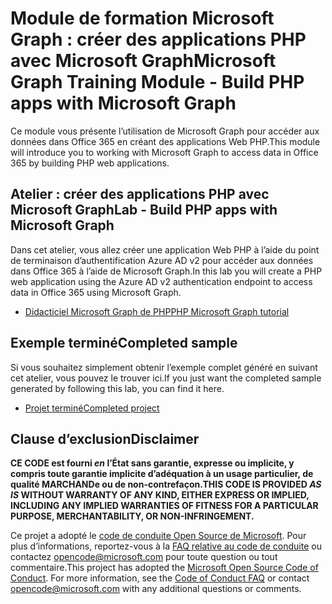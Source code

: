 # <a name="microsoft-graph-training-module---build-php-apps-with-microsoft-graph"></a><span data-ttu-id="3b0c6-101">Module de formation Microsoft Graph : créer des applications PHP avec Microsoft Graph</span><span class="sxs-lookup"><span data-stu-id="3b0c6-101">Microsoft Graph Training Module - Build PHP apps with Microsoft Graph</span></span>

<span data-ttu-id="3b0c6-102">Ce module vous présente l’utilisation de Microsoft Graph pour accéder aux données dans Office 365 en créant des applications Web PHP.</span><span class="sxs-lookup"><span data-stu-id="3b0c6-102">This module will introduce you to working with Microsoft Graph to access data in Office 365 by building PHP web applications.</span></span>

## <a name="lab---build-php-apps-with-microsoft-graph"></a><span data-ttu-id="3b0c6-103">Atelier : créer des applications PHP avec Microsoft Graph</span><span class="sxs-lookup"><span data-stu-id="3b0c6-103">Lab - Build PHP apps with Microsoft Graph</span></span>

<span data-ttu-id="3b0c6-104">Dans cet atelier, vous allez créer une application Web PHP à l’aide du point de terminaison d’authentification Azure AD v2 pour accéder aux données dans Office 365 à l’aide de Microsoft Graph.</span><span class="sxs-lookup"><span data-stu-id="3b0c6-104">In this lab you will create a PHP web application using the Azure AD v2 authentication endpoint to access data in Office 365 using Microsoft Graph.</span></span>

- [<span data-ttu-id="3b0c6-105">Didacticiel Microsoft Graph de PHP</span><span class="sxs-lookup"><span data-stu-id="3b0c6-105">PHP Microsoft Graph tutorial</span></span>](https://docs.microsoft.com/graph/training/php-tutorial)

## <a name="completed-sample"></a><span data-ttu-id="3b0c6-106">Exemple terminé</span><span class="sxs-lookup"><span data-stu-id="3b0c6-106">Completed sample</span></span>

<span data-ttu-id="3b0c6-107">Si vous souhaitez simplement obtenir l’exemple complet généré en suivant cet atelier, vous pouvez le trouver ici.</span><span class="sxs-lookup"><span data-stu-id="3b0c6-107">If you just want the completed sample generated by following this lab, you can find it here.</span></span>

- [<span data-ttu-id="3b0c6-108">Projet terminé</span><span class="sxs-lookup"><span data-stu-id="3b0c6-108">Completed project</span></span>](demo)

## <a name="disclaimer"></a><span data-ttu-id="3b0c6-109">Clause d’exclusion</span><span class="sxs-lookup"><span data-stu-id="3b0c6-109">Disclaimer</span></span>

<span data-ttu-id="3b0c6-110">**CE CODE est fourni *en* l’État sans garantie, expresse ou implicite, y compris toute garantie implicite d’adéquation à un usage particulier, de qualité MARCHANDe ou de non-contrefaçon.**</span><span class="sxs-lookup"><span data-stu-id="3b0c6-110">**THIS CODE IS PROVIDED *AS IS* WITHOUT WARRANTY OF ANY KIND, EITHER EXPRESS OR IMPLIED, INCLUDING ANY IMPLIED WARRANTIES OF FITNESS FOR A PARTICULAR PURPOSE, MERCHANTABILITY, OR NON-INFRINGEMENT.**</span></span>

<span data-ttu-id="3b0c6-p101">Ce projet a adopté le [code de conduite Open Source de Microsoft](https://opensource.microsoft.com/codeofconduct/). Pour plus d’informations, reportez-vous à la [FAQ relative au code de conduite](https://opensource.microsoft.com/codeofconduct/faq/) ou contactez [opencode@microsoft.com](mailto:opencode@microsoft.com) pour toute question ou tout commentaire.</span><span class="sxs-lookup"><span data-stu-id="3b0c6-p101">This project has adopted the [Microsoft Open Source Code of Conduct](https://opensource.microsoft.com/codeofconduct/). For more information, see the [Code of Conduct FAQ](https://opensource.microsoft.com/codeofconduct/faq/) or contact [opencode@microsoft.com](mailto:opencode@microsoft.com) with any additional questions or comments.</span></span>
